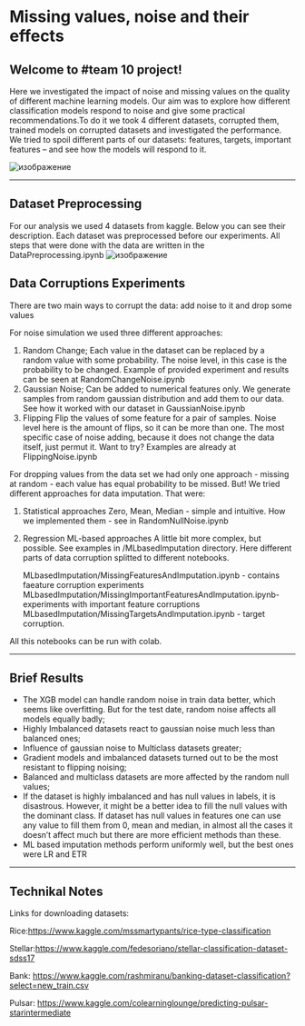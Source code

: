 # Missing values, noise and their effects

## Welcome to #team 10 project!

Here we investigated the impact of noise and missing values on the quality of different machine learning models. Our aim was to explore how different classification models respond to noise and give some practical recommendations.To do it we took 4 different datasets, corrupted them, trained models on corrupted datasets and investigated the performance. We tried to spoil different parts of our datasets: features, targets, important features – and   see how the models will respond to it.

![изображение](https://user-images.githubusercontent.com/52636876/159603830-b3b4fcfa-e4ad-4682-a590-835a754fb26d.png)


------------------
## Dataset Preprocessing 
For our analysis we used 4 datasets from kaggle. Below you can see their description. Each dataset was preprocessed before our experiments. All steps that were done with the data are written in the DataPreprocessing.ipynb
![изображение](https://user-images.githubusercontent.com/52636876/159603878-218a4e6f-0f5f-424c-af49-3e26cef7dc72.png)


## Data Corruptions Experiments 

There are two main ways to corrupt the data: add noise to it and drop some values 

For noise simulation we used three different approaches:
1) Random Change;
   Each value in the dataset can be replaced by a random value with some probability. The noise level, in this case is the probability to be changed. 
   Example of provided experiment and results can be seen at RandomChangeNoise.ipynb 
2) Gaussian Noise;
   Can be added to numerical features only. We generate samples from random gaussian distribution and add them to our data. 
   See how it worked with our dataset in GaussianNoise.ipynb
3) Flipping
  Flip the values of some feature for a pair of samples. Noise level here is the amount of flips, so it can be more than one. The most specific case of noise adding, because it does not change the data itself, just permut it. 
  Want to try? Examples are already at FlippingNoise.ipynb
  
For dropping values from the data set we had only one approach - missing at random - each value has equal probability to be missed. But! We tried different approaches for data imputation. That were: 
1) Statistical approaches 
   Zero, Mean, Median - simple and intuitive. How we implemented them - see in RandomNullNoise.ipynb
2) Regression ML-based approaches 
   A little bit more complex, but possible.  See examples in /MLbasedImputation directory. Here different parts of data corruption splitted to different notebooks. 

   MLbasedImputation/MissingFeaturesAndImputation.ipynb - contains faeature corruption experiments
   MLbasedImputation/MissingImportantFeaturesAndImputation.ipynb- experiments with important feature corruptions
   MLbasedImputation/MissingTargetsAndImputation.ipynb - target corruption.

All this notebooks can be run with colab. 

--------------------
## Brief Results
 - The XGB model can handle random noise in train data better, which seems like overfitting. But for the test date, random noise affects all models equally badly;
 - Highly Imbalanced datasets react to gaussian noise much less than balanced ones;
 - Influence of gaussian noise to Multiclass datasets greater;
 - Gradient models and imbalanced datasets turned out to be the most resistant to flipping noising;
 - Balanced and multiclass datasets are more affected by the random null values; 
 - If the dataset is highly imbalanced and has null values in labels, it is disastrous. However, it might be a better idea to fill the null values with the dominant class. If dataset has null values in features one can use any value to fill them from 0, mean and median, in almost all the cases it doesn’t affect much but there are more efficient methods than these.
 - ML based imputation methods perform uniformly well, but the best ones were LR and ETR

--------------------------
## Technikal Notes 

Links for downloading datasets:

Rice:https://www.kaggle.com/mssmartypants/rice-type-classification

Stellar:https://www.kaggle.com/fedesoriano/stellar-classification-dataset-sdss17

Bank: https://www.kaggle.com/rashmiranu/banking-dataset-classification?select=new_train.csv

Pulsar: https://www.kaggle.com/colearninglounge/predicting-pulsar-starintermediate




